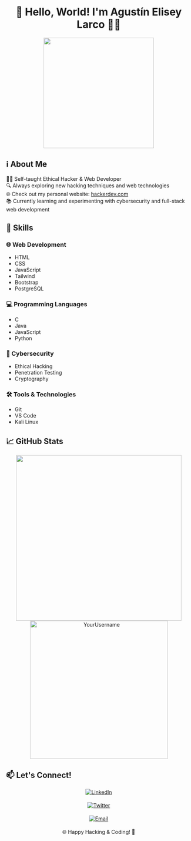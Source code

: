 <h1 align="center">🚀 Hello, World! I'm Agustín Elisey Larco 🕵️‍♂️</h1>

<p align="center">
  <img src="https://media.giphy.com/media/JIX9t2j0ZTN9S/giphy.gif" width="300">
</p>

## ℹ️ About Me

👨‍💻 Self-taught Ethical Hacker & Web Developer<br>
🔍 Always exploring new hacking techniques and web technologies<br>
🌐 Check out my personal website: [hackerdev.com](www.hackerdev.com)<br>
📚 Currently learning and experimenting with cybersecurity and full-stack web development<br>

## 🚀 Skills

### 🌐 Web Development
- HTML
- CSS
- JavaScript
- Tailwind
- Bootstrap
- PostgreSQL

### 💻 Programming Languages
- C
- Java
- JavaScript
- Python

### 🔐 Cybersecurity
- Ethical Hacking
- Penetration Testing
- Cryptography

### 🛠️ Tools & Technologies
- Git
- VS Code
- Kali Linux

## 📈 GitHub Stats

<div align="center">
  <a href="https://github.com/EliseyAgustin/">
    <img src="https://github-readme-stats.vercel.app/api?username=YourUsername&include_all_commits=true&count_private=true&show_icons=true&line_height=20&title_color=7A7ADB&icon_color=2234AE&text_color=D3D3D3&bg_color=0,000000,130F40" width="450"/>
    <img src="https://github-readme-stats.vercel.app/api/top-langs?username=YourUsername&show_icons=true&locale=en&layout=compact&line_height=20&title_color=7A7ADB&icon_color=2234AE&text_color=D3D3D3&bg_color=0,000000,130F40" width="375"  alt="YourUsername"/>
  </a>
</div>

## 📫 Let's Connect!

<p align="center">
  <a href="https://linkedin.com/in/YourLinkedIn" target="_blank">
    <img src="https://img.shields.io/badge/linkedin-YourLinkedIn-%2300acee.svg?color=405DE6&style=for-the-badge&logo=linkedin&logoColor=white" alt="LinkedIn" style="margin-bottom: 5px;"/>
  </a>
</p>
<p align="center">
  <a href="https://twitter.com/YourTwitter" target="_blank">
    <img src="https://img.shields.io/badge/twitter-YourTwitter-%2300acee.svg?color=1DA1F2&style=for-the-badge&logo=twitter&logoColor=white" alt="Twitter" style="margin-bottom: 5px;"/>
  </a>
</p>
<p align="center">
  <a href="mailto:your.email@example.com" target="_blank">
    <img src="https://img.shields.io/badge/email-your.email@example.com-%23EA4335.svg?style=for-the-badge&logo=gmail&logoColor=white" alt="Email" style="margin-bottom: 5px;" />
  </a>
</p>

<p align="center">
  🌐 Happy Hacking & Coding! 🚀
</p>
